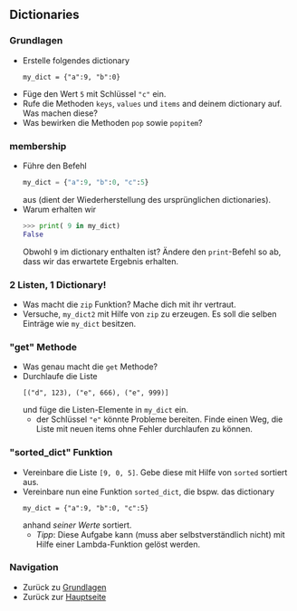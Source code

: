 ## Dictionaries

### Grundlagen
* Erstelle folgendes dictionary
    ```
    my_dict = {"a":9, "b":0}
    ``` 
* Füge den Wert `5` mit Schlüssel `"c"` ein.
* Rufe die Methoden `keys`, `values` und `items` and deinem dictionary auf. Was machen diese?
* Was bewirken die Methoden `pop` sowie `popitem`?

### membership
* Führe den Befehl
    ``` python
    my_dict = {"a":9, "b":0, "c":5}
    ``` 
    aus (dient der Wiederherstellung des ursprünglichen dictionaries).
* Warum erhalten wir
    ``` python
    >>> print( 9 in my_dict)
    False
    ```
    Obwohl `9` im dictionary enthalten ist? Ändere den `print`-Befehl so ab, dass wir das erwartete Ergebnis erhalten.

### 2 Listen, 1 Dictionary!
* Was macht die `zip` Funktion? Mache dich mit ihr vertraut.
* Versuche, `my_dict2` mit Hilfe von `zip` zu erzeugen. Es soll die selben Einträge wie `my_dict` besitzen.

### "get" Methode
* Was genau macht die `get` Methode?
* Durchlaufe die Liste 
    ```
    [("d", 123), ("e", 666), ("e", 999)]
    ```
    und füge die Listen-Elemente in `my_dict` ein. 
    * der Schlüssel `"e"` könnte Probleme bereiten. Finde einen Weg, die Liste mit neuen items ohne Fehler durchlaufen zu können.

### "sorted_dict" Funktion
* Vereinbare die Liste `[9, 0, 5]`. Gebe diese mit Hilfe von `sorted` sortiert aus.
* Vereinbare nun eine Funktion `sorted_dict`, die bspw. das dictionary
    ```
    my_dict = {"a":9, "b":0, "c":5}
    ```
    anhand _seiner Werte_ sortiert.
    * _Tipp_: Diese Aufgabe kann (muss aber selbstverständlich nicht) mit Hilfe einer Lambda-Funktion gelöst werden.

### Navigation
* Zurück zu [Grundlagen](../README.md)
* Zurück zur [Hauptseite](../../../README.md)





